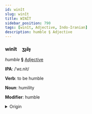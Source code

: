 ```yaml
---
id: winît
slug: winît
title: WINÎT
sidebar_position: 790
tags: [winît, Adjective, Indo-Iranian]
description: humble § Adjective
---
```


### winît&emsp;<span kind="abugida">ʒȷƨ̆ɟ</span>

*humble* **§** [Adjective](../../tags/Adjective)

**IPA**: /ˈwɪ.nit/

**Verb**: to be humble

**Noun**: humility

**Modifier**: humble

<details>
    <summary>Origin</summary>
    Hindi विनीत vinīt /ʋɪ.niːt̪/<br/>
    <em>Indo-Iranian Language Family</em>
</details>